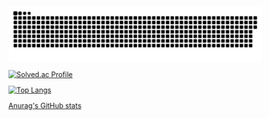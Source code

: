 

<a href=#><img src="contributions.svg"></a>

[![Solved.ac Profile](http://mazassumnida.wtf/api/v2/generate_badge?boj=ddaa63777)](https://solved.ac/ddaa63777/)

[![Top Langs](https://github-readme-stats.vercel.app/api/top-langs/?username=kimminji-1130&layout=compact)](https://github.com/kimminji-1130/github-readme-stats)

[Anurag's GitHub stats](https://github-readme-stats.vercel.app/api?username=kimminji-1130&show_icons=true&theme=tokyonight)

